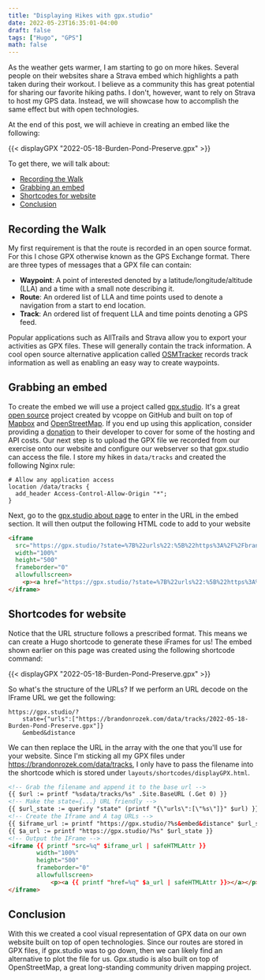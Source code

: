 ```yaml
---
title: "Displaying Hikes with gpx.studio"
date: 2022-05-23T16:35:01-04:00
draft: false
tags: ["Hugo", "GPS"]
math: false
---
```


As the weather gets warmer, I am starting to go on more hikes. Several people on their websites share a Strava embed which highlights a path taken during their workout. I believe as a community this has great potential for sharing our favorite hiking paths. I don't, however, want to rely on Strava to host my GPS data. Instead, we will showcase how to accomplish the same effect but with open technologies.

At the end of this post, we will achieve in creating an embed like the following:

{{< displayGPX "2022-05-18-Burden-Pond-Preserve.gpx" >}}

To get there, we will talk about:

- [Recording the Walk](#recording-the-walk)
- [Grabbing an embed](#grabbing-an-embed)
- [Shortcodes for website](#shortcodes-for-website)
- [Conclusion](#conclusion)

## Recording the Walk

My first requirement is that the route is recorded in an open source format. For this I chose GPX otherwise known as the GPS Exchange format. There are three types of messages that a GPX file can contain:

- **Waypoint**: A point of interested denoted by a latitude/longitude/altitude (LLA) and a time with a small note describing it.
- **Route**: An ordered list of LLA and time points used to denote a navigation from a start to end location.
- **Track**: An ordered list of frequent LLA and time points denoting a GPS feed.

Popular applications such as AllTrails and Strava allow you to export your activities as GPX files. These will generally contain the track information. A cool open source alternative application called [OSMTracker](https://wiki.openstreetmap.org/wiki/OSMTracker_(Android)) records track information as well as enabling an easy way to create waypoints.

## Grabbing an embed

To create the embed we will use a project called [gpx.studio](https://gpx.studio). It's a great [open source](https://github.com/gpxstudio/gpxstudio.github.io) project created by vcoppe on GitHub and built on top of [Mapbox](https://www.mapbox.com/) and [OpenStreetMap](https://www.openstreetmap.org/). If you end up using this application, consider providing a [donation](https://ko-fi.com/gpxstudio) to their developer to cover for some of the hosting and API costs.
Our next step is to upload the GPX file we recorded from our exercise onto our website and configure our webserver so that gpx.studio can access the file. I store my hikes in `data/tracks` and created the following Nginx rule:

```nginx
# Allow any application access
location /data/tracks {
  add_header Access-Control-Allow-Origin "*";
}
```

Next, go to the [gpx.studio about page](https://gpx.studio/about.html#embed) to enter in the URL in the embed section. It will then output the following HTML code to add to your website

```html
<iframe 
  src="https://gpx.studio/?state=%7B%22urls%22:%5B%22https%3A%2F%2Fbrandonrozek.com%2Fdata%2Ftracks%2F2022-05-18-Burden-Pond-Preserve.gpx%22%5D%7D&embed&distance"
  width="100%"
  height="500"
  frameborder="0"
  allowfullscreen>
   	<p><a href="https://gpx.studio/?state=%7B%22urls%22:%5B%22https%3A%2F%2Fbrandonrozek.com%2Fdata%2Ftracks%2F2022-05-18-Burden-Pond-Preserve.gpx%22%5D%7D"></a></p>
</iframe>
```

## Shortcodes for website

Notice that the URL structure follows a prescribed format. This means we can create a Hugo shortcode to  generate these iFrames for us! The embed shown earlier on this page was created using the following shortcode command:

&lbrace;&lbrace;< displayGPX "2022-05-18-Burden-Pond-Preserve.gpx" >&rbrace;&rbrace;	 

So what's the structure of the URLs? If we perform an URL decode on the IFrame URL we get the following: 

```
https://gpx.studio/?
	state={"urls":["https://brandonrozek.com/data/tracks/2022-05-18-Burden-Pond-Preserve.gpx"]}
	&embed&distance
```

We can then replace the URL in the array with the one that you'll use for your website. Since I'm sticking all my GPX files under https://brandonrozek.com/data/tracks, I only have to pass the filename into the shortcode which is stored under `layouts/shortcodes/displayGPX.html`.

```html
<!-- Grab the filename and append it to the base url -->
{{ $url := printf "%sdata/tracks/%s" .Site.BaseURL (.Get 0) }}
<!-- Make the state={...} URL friendly -->
{{ $url_state := querify "state" (printf "{\"urls\":[\"%s\"]}" $url) }}
<!-- Create the Iframe and A tag URLs -->
{{ $iframe_url := printf "https://gpx.studio/?%s&embed&distance" $url_state }}
{{ $a_url := printf "https://gpx.studio/?%s" $url_state }}
<!-- Output the IFrame -->
<iframe {{ printf "src=%q" $iframe_url | safeHTMLAttr }}
        width="100%"
        height="500"
        frameborder="0"
        allowfullscreen>
            <p><a {{ printf "href=%q" $a_url | safeHTMLAttr }}></a></p>
</iframe>
```

## Conclusion

With this we created a cool visual representation of GPX data on our own website built on top of open technologies. Since our routes are stored in GPX files, if gpx.studio was to go down, then we can likely find an alternative to plot the file for us. Gpx.studio is also built on top of OpenStreetMap, a great  long-standing community driven mapping project. 
